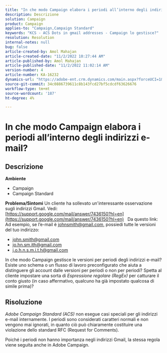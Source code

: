 ```yaml
---
title: "In che modo Campaign elabora i periodi all’interno degli indirizzi e-mail?"
description: Descrizione
solution: Campaign
product: Campaign
applies-to: "Campaign,Campaign Standard"
keywords: "KCS - ACS Dots in gmail addresses - Campaign lo gestisce?"
resolution: Resolution
internal-notes: null
bug: false
article-created-by: Amol Mahajan
article-created-date: "11/2/2022 10:27:44 AM"
article-published-by: Amol Mahajan
article-published-date: "11/2/2022 11:02:14 AM"
version-number: 4
article-number: KA-16232
dynamics-url: "https://adobe-ent.crm.dynamics.com/main.aspx?forceUCI=1&pagetype=entityrecord&etn=knowledgearticle&id=74c5a6f6-985a-ed11-9561-6045bd006a22"
source-git-commit: 34c0886739611c8b143fcd27bf5cdcdf63626676
workflow-type: tm+mt
source-wordcount: '187'
ht-degree: 4%

---
```


# In che modo Campaign elabora i periodi all’interno degli indirizzi e-mail?

## Descrizione

<b>Ambiente</b>
- Campaign
- Campaign Standard



<b>Problema/Sintomi</b>
Un cliente ha sollevato un&#39;interessante osservazione sugli indirizzi Gmail. Vedi: [https://support.google.com/mail/answer/7436150?hl=en](https://support.google.com/mail/answer/7436150?hl=en)
 
Da questo link: Ad esempio, se l’e-mail è [johnsmith@gmail.com](mailto:johnsmith@gmail.com), possiedi tutte le versioni del tuo indirizzo:

- [john.smith@gmail.com](mailto:john.smith@gmail.com)
- [jo.hn.sm.ith@gmail.com](mailto:jo.hn.sm.ith@gmail.com)
- [j.o.h.n.s.m.i.t.h@gmail.com](mailto:j.o.h.n.s.m.i.t.h@gmail.com)


In che modo Campaign gestisce le versioni per periodi degli indirizzi e-mail? Esiste uno schema o un flusso di lavoro preconfigurato che aiuta a distinguere gli account dalle versioni per periodi o non per periodi? Spetta al cliente impostare una sorta di *Espressione regolare (RegEx)* per catturare il conto giusto (in caso affermativo, qualcuno ha già impostato qualcosa di simile prima)?


## Risoluzione


*Adobe Campaign Standard (ACS)* non esegue casi speciali per gli indirizzi e-mail internamente. I periodi sono considerati caratteri normali e non vengono mai ignorati, in quanto ciò può chiaramente costituire una violazione dello standard RFC (Request for Comments).

Poiché i periodi non hanno importanza negli indirizzi Gmail, la stessa regola viene seguita anche in Adobe Campaign.

